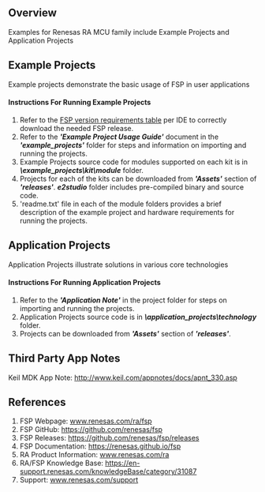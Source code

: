 ## Overview
Examples for Renesas RA MCU family include Example Projects and Application Projects

## Example Projects
Example projects demonstrate the basic usage of FSP in user applications

#### Instructions For Running Example Projects
1. Refer to the [FSP version requirements table](./example_projects/version_info_table.md) per IDE to correctly download the needed FSP release.
2. Refer to the **_'Example Project Usage Guide'_** document in the **_'example_projects'_** folder for steps and information on importing and running the projects.
3. Example Projects source code for modules supported on each kit is in **_\example_projects\kit\module_** folder.
4. Projects for each of the kits can be downloaded from **_'Assets'_** section of **_'releases'_**. 
   **_e2studio_** folder includes pre-compiled binary and source code.
5. 'readme.txt' file in each of the module folders provides a brief description of the example project and hardware requirements for running the projects.

## Application Projects
Application Projects illustrate solutions in various core technologies

#### Instructions For Running Application Projects
1. Refer to the **_'Application Note'_** in the project folder for steps on importing and running the projects.
2. Application Projects source code is in **_\application_projects\technology_** folder.
3. Projects can be downloaded from **_'Assets'_** section of **_'releases'_**.


## Third Party App Notes 
Keil MDK App Note: http://www.keil.com/appnotes/docs/apnt_330.asp

## References
1. FSP Webpage: www.renesas.com/ra/fsp
2. FSP GitHub: https://github.com/renesas/fsp
3. FSP Releases: https://github.com/renesas/fsp/releases
4. FSP Documentation: https://renesas.github.io/fsp
5. RA Product Information: www.renesas.com/ra
6. RA/FSP Knowledge Base: https://en-support.renesas.com/knowledgeBase/category/31087
7. Support: www.renesas.com/support


